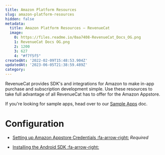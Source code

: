 ```yaml
---
title: Amazon Platform Resources
slug: amazon-platform-resources
hidden: false
metadata:
  title: Amazon Platform Resources – RevenueCat
  image:
    0: https://files.readme.io/0aa7408-RevenueCat_Docs_OG.png
    1: RevenueCat Docs OG.png
    2: 1200
    3: 627
    4: "#f7f5f5"
createdAt: '2022-02-09T15:48:53.904Z'
updatedAt: '2023-06-05T21:38:59.489Z'
category: 
---
```

RevenueCat provides SDK's and integrations for Amazon to make in-app purchase and subscription development simple. Use these resources to take full advantage of all RevenueCat has to offer for the Amazon Appstore.

If you're looking for sample apps, head over to our [Sample Apps](doc:sample-apps) doc.

# Configuration

- [Setting up Amazon Appstore Credentials :fa-arrow-right:](doc:amazon-appstore-credentials) 
  *Required*

- [Installing the Android SDK :fa-arrow-right:](doc:android)